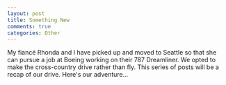 ```yaml
--- 
layout: post
title: Something New
comments: true
categories: Other
---
```

My fiancé Rhonda and I have picked up and moved to Seattle so that she can pursue a job at Boeing working on their 787 Dreamliner. We opted to make the cross-country drive rather than fly. This series of posts will be a recap of our drive. Here's our adventure...
